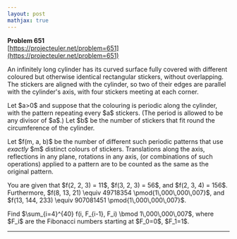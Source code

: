 ```yaml
---
layout: post
mathjax: true
---
```

**Problem 651**  
[https://projecteuler.net/problem=651](https://projecteuler.net/problem=651)

<p>An infinitely long cylinder has its curved surface fully covered with different coloured but otherwise identical rectangular stickers, without overlapping. The stickers are aligned with the cylinder, so two of their edges are parallel with the cylinder's axis, with four stickers meeting at each corner.</p>

<p>Let $a&gt;0$ and suppose that the colouring is periodic along the cylinder, with the pattern repeating every $a$ stickers. (The period is allowed to be any divisor of $a$.) Let $b$ be the number of stickers that fit round the circumference of the cylinder.</p>

<p>Let $f(m, a, b)$ be the number of different such periodic patterns that use <i>exactly</i> $m$ distinct colours of stickers. Translations along the axis, reflections in any plane, rotations in any axis, (or combinations of such operations) applied to a pattern are to be counted as the same as the original pattern.</p>

<p>You are given that $f(2, 2, 3) = 11$, $f(3, 2, 3) = 56$, and $f(2, 3, 4) = 156$.
Furthermore, $f(8, 13, 21) \equiv 49718354 \pmod{1\,000\,000\,007}$,
and $f(13, 144, 233) \equiv 907081451 \pmod{1\,000\,000\,007}$.</p>

<p>Find $\sum_{i=4}^{40} f(i, F_{i-1}, F_i) \bmod 1\,000\,000\,007$, where $F_i$ are the Fibonacci numbers starting at $F_0=0$, $F_1=1$.</p>

---
